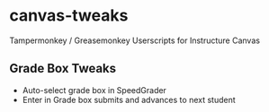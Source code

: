 # canvas-tweaks
Tampermonkey / Greasemonkey Userscripts for Instructure Canvas

## Grade Box Tweaks
* Auto-select grade box in SpeedGrader
* Enter in Grade box submits and advances to next student